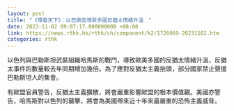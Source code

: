 ```yaml
---
layout: post
title: "《環看天下》：以巴衝突導致多國反猶太情緒升溫　"
date: 2023-11-02 09:07:17.000000000 +08:00
link: https://news.rthk.hk/rthk/ch/component/k2/1726069-20231102.htm
categories: rthk
---
```


以色列與巴勒斯坦武裝組織哈馬斯的戰鬥，導致歐美多國的反猶太情緒升溫，反猶太事件的數量較去年同期增加幾倍。為了應對反猶太主義抬頭，部分國家禁止聲援巴勒斯坦人的集會。

有歐盟官員警告，反猶太主義擴散，將會嚴重影響歐盟的根本價值觀。美國亦警告，哈馬斯對以色列的襲擊，將會為美國帶來近十年來最嚴重的恐怖主義威脅。

